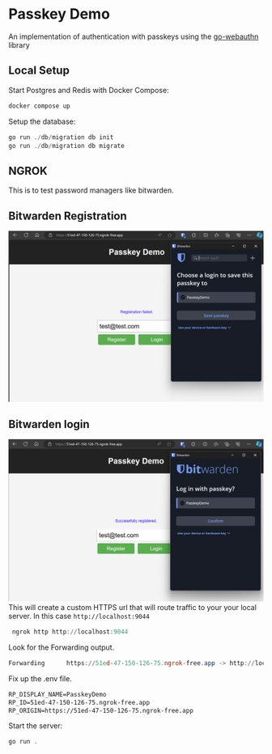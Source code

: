 # Passkey Demo

An implementation of authentication with passkeys using the [go-webauthn](https://github.com/go-webauthn/webauthn) library

## Local Setup

Start Postgres and Redis with Docker Compose:

```powershell
docker compose up
```

Setup the database:

```powershell
go run ./db/migration db init
go run ./db/migration db migrate
```

## NGROK

This is to test password managers like bitwarden.  

## Bitwarden Registration

![alt text](bitwarden-register.png)

## Bitwarden login

![alt text](bitwarden-login.png)
This will create a custom HTTPS url that will route traffic to your your local server.  In this case ```http://localhost:9044```  

```powershell
 ngrok http http://localhost:9044 
 ```

Look for the Forwarding output.  

```powershell
Forwarding      https://51ed-47-150-126-75.ngrok-free.app -> http://localhost:9044        
```

Fix up the .env file.  

```env
RP_DISPLAY_NAME=PasskeyDemo
RP_ID=51ed-47-150-126-75.ngrok-free.app
RP_ORIGIN=https://51ed-47-150-126-75.ngrok-free.app
```

Start the server:

```powershell
go run .
```
